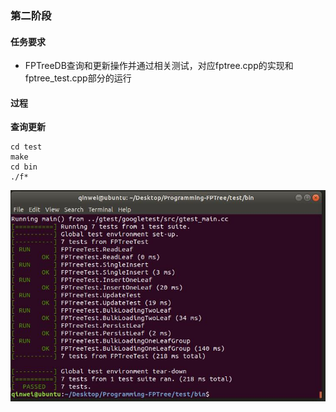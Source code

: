 ### 第二阶段

#### 任务要求

- FPTreeDB查询和更新操作并通过相关测试，对应fptree.cpp的实现和fptree_test.cpp部分的运行

#### 过程

**查询更新**
```
cd test
make
cd bin
./f*
```
![image](https://github.com/dbms-19/FPTree/blob/v3/v3.jpg)
